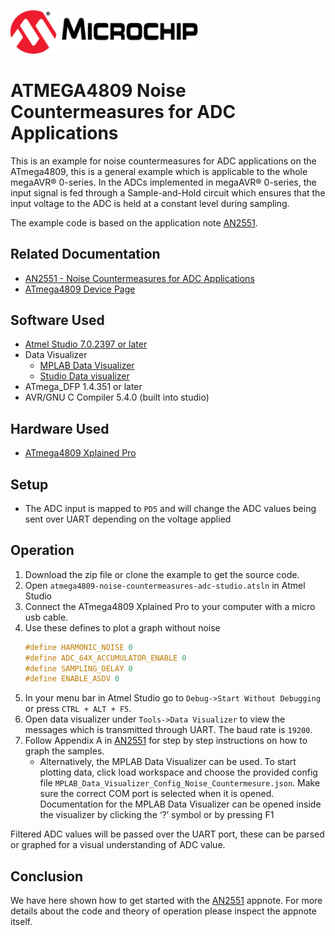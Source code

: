 <a href="https://www.microchip.com" rel="nofollow"><img src="images/microchip.png" alt="MCHP" width="300"/></a>

# ATMEGA4809 Noise Countermeasures for ADC Applications

This is an example for noise countermeasures for ADC applications on the ATmega4809, this is a general example which is applicable to the whole megaAVR® 0-series. In the ADCs implemented in megaAVR® 0-series, the input signal is fed through a Sample-and-Hold circuit which ensures that the input voltage to the ADC is held at a constant level during sampling.

The example code is based on the application note [AN2551](https://www.microchip.com/wwwAppNotes/AppNotes.aspx?appnote=en600674).

## Related Documentation

- [AN2551 -  Noise Countermeasures for ADC Applications ](https://www.microchip.com/wwwAppNotes/AppNotes.aspx?appnote=en600674)
- [ATmega4809 Device Page](https://www.microchip.com/wwwproducts/en/ATMEGA4809)

## Software Used

- [Atmel Studio 7.0.2397 or later](https://www.microchip.com/mplab/avr-support/atmel-studio-7)
- Data Visualizer
    - [MPLAB Data Visualizer](https://gallery.microchip.com/packages/MPLAB-Data-Visualizer-Standalone(Windows)/)
    - [Studio Data visualizer](https://www.microchip.com/mplab/avr-support/data-visualizer)
- ATmega_DFP 1.4.351 or later
- AVR/GNU C Compiler 5.4.0 (built into studio)

## Hardware Used

- [ATmega4809 Xplained Pro](https://www.microchip.com/developmenttools/ProductDetails/ATMEGA4809-XPRO)

## Setup

* The ADC input is mapped to `PD5` and will change the ADC values being sent over UART depending on the voltage applied

## Operation

1. Download the zip file or clone the example to get the source code.
2. Open `atmega4809-noise-countermeasures-adc-studio.atsln` in Atmel Studio
3. Connect the ATmega4809 Xplained Pro to your computer with a micro usb cable.
4. Use these defines to plot a graph without noise
    ```c
    #define HARMONIC_NOISE 0
    #define ADC_64X_ACCUMULATOR_ENABLE 0
    #define SAMPLING_DELAY 0
    #define ENABLE_ASDV 0 
    ```
5. In your menu bar in Atmel Studio go to `Debug->Start Without Debugging` or press `CTRL + ALT + F5`.
6. Open data visualizer under `Tools->Data Visualizer` to view the messages which is transmitted through UART. The baud rate is `19200`.
7. Follow Appendix A in [AN2551](https://www.microchip.com/wwwAppNotes/AppNotes.aspx?appnote=en600674) for step by step instructions on how to graph the samples.
    * Alternatively, the MPLAB Data Visualizer can be used. To start plotting data, click load workspace and choose the provided config file `MPLAB_Data_Visualizer_Config_Noise_Countermesure.json`. Make sure the correct COM port is selected when it is opened. Documentation for the MPLAB Data Visualizer can be opened inside the visualizer by clicking the ‘?’ symbol or by pressing F1 

Filtered ADC values will be passed over the UART port, these can be parsed or graphed for a visual understanding of ADC value.

## Conclusion

We have here shown how to get started with the [AN2551](https://www.microchip.com/wwwAppNotes/AppNotes.aspx?appnote=en600674) appnote. For more details about the code and theory of operation please inspect the appnote itself.